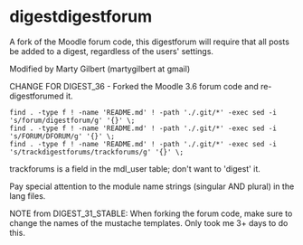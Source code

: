 digestdigestforum
===========

A fork of the Moodle forum code, this digestforum will require that all posts be added to a digest, 
regardless of the users' settings.

Modified by Marty Gilbert (martygilbert at gmail)

CHANGE FOR DIGEST_36 - Forked the Moodle 3.6 forum code and re-digestforumed it. 

```
find . -type f ! -name 'README.md' ! -path './.git/*' -exec sed -i 's/forum/digestforum/g' '{}' \;
find . -type f ! -name 'README.md' ! -path './.git/*' -exec sed -i 's/FORUM/DFORUM/g' '{}' \;
find . -type f ! -name 'README.md' ! -path './.git/*' -exec sed -i 's/trackdigestforums/trackforums/g' '{}' \;
```

trackforums is a field in the mdl_user table; don't want to 'digest' it.

Pay special attention to the module name strings (singular AND plural) in the lang files.

NOTE from DIGEST_31_STABLE:
When forking the forum code, make sure to change the names of the mustache templates. Only
took me 3+ days to do this. 
